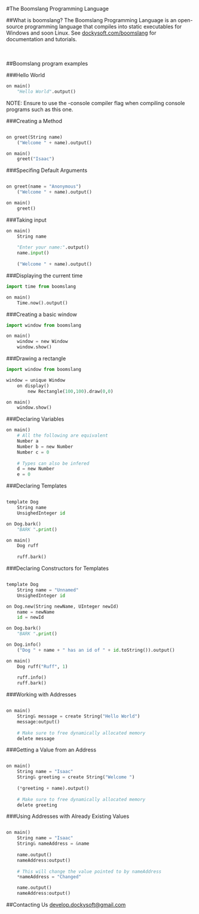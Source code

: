 #The Boomslang Programming Language
<br>

##What is boomslang?
The Boomslang Programming Language is an open-source programming language that compiles into static executables for Windows and soon Linux. See <a href="http://dockysoft.com/boomslang">dockysoft.com/boomslang</a> for documentation and tutorials.
<br><br><br>

##Boomslang program examples

###Hello World
```python
on main()
    "Hello World".output()
```

NOTE: Ensure to use the -console compiler flag when compiling console programs such as this one.

###Creating a Method
```python

on greet(String name)
    ("Welcome " + name).output()

on main()
    greet("Isaac")
```

###Specifing Default Arguments
```python

on greet(name = "Anonymous")
    ("Welcome " + name).output()

on main()
    greet()
```

###Taking input
```python
on main()
    String name
    
    "Enter your name:".output()
    name.input()
    
    ("Welcome " + name).output()
```

###Displaying the current time
```python
import time from boomslang

on main()
    Time.now().output()
```
###Creating a basic window
```python
import window from boomslang

on main()
    window = new Window
    window.show()
```
###Drawing a rectangle
```python
import window from boomslang

window = unique Window
    on display()
        new Rectangle(100,100).draw(0,0)

on main()
    window.show()
```

###Declaring Variables
```python
on main()
    # All the following are equivalent
    Number a
    Number b = new Number
    Number c = 0
    
    # Types can also be infered
    d = new Number
    e = 0
```

###Declaring Templates
```python

template Dog
    String name
    UnsighedInteger id

on Dog.bark()
    "BARK ".print()

on main()
    Dog ruff
    
    ruff.bark()
```

###Declaring Constructors for Templates
```python

template Dog
    String name = "Unnamed"
    UnsighedInteger id

on Dog.new(String newName, UInteger newId)
    name = newName
    id = newId

on Dog.bark()
    "BARK ".print()

on Dog.info()
    ("Dog " + name + " has an id of " + id.toString()).output()

on main()
    Dog ruff("Ruff", 1)
    
    ruff.info()
    ruff.bark()
```

###Working with Addresses
```python

on main()
    String& message = create String("Hello World")
    message:output()
    
    # Make sure to free dynamically allocated memory
    delete message
```

###Getting a Value from an Address
```python

on main()
    String name = "Isaac"
    String& greeting = create String("Welcome ")
    
    (*greeting + name).output()
    
    # Make sure to free dynamically allocated memory
    delete greeting
```

###Using Addresses with Already Existing Values
```python

on main()
    String name = "Isaac"
    String& nameAddress = &name
    
    name.output()
    nameAddress:output()
    
    # This will change the value pointed to by nameAddress
    *nameAddress = "Changed"

    name.output()
    nameAddress:output()
```

##Contacting Us
develop.dockysoft@gmail.com
